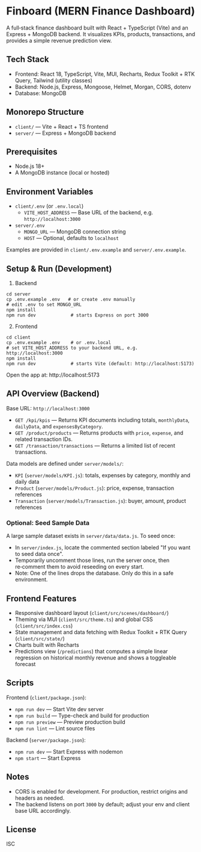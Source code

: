 # Finboard (MERN Finance Dashboard)

A full‑stack finance dashboard built with React + TypeScript (Vite) and an Express + MongoDB backend. It visualizes KPIs, products, transactions, and provides a simple revenue prediction view.

## Tech Stack
- Frontend: React 18, TypeScript, Vite, MUI, Recharts, Redux Toolkit + RTK Query, Tailwind (utility classes)
- Backend: Node.js, Express, Mongoose, Helmet, Morgan, CORS, dotenv
- Database: MongoDB

## Monorepo Structure
- `client/` — Vite + React + TS frontend
- `server/` — Express + MongoDB backend

## Prerequisites
- Node.js 18+
- A MongoDB instance (local or hosted)

## Environment Variables
- `client/.env` (or `.env.local`)
  - `VITE_HOST_ADDRESS` — Base URL of the backend, e.g. `http://localhost:3000`
- `server/.env`
  - `MONGO_URL` — MongoDB connection string
  - `HOST` — Optional, defaults to `localhost`

Examples are provided in `client/.env.example` and `server/.env.example`.

## Setup & Run (Development)
1) Backend
```
cd server
cp .env.example .env   # or create .env manually
# edit .env to set MONGO_URL
npm install
npm run dev             # starts Express on port 3000
```

2) Frontend
```
cd client
cp .env.example .env    # or .env.local
# set VITE_HOST_ADDRESS to your backend URL, e.g. http://localhost:3000
npm install
npm run dev             # starts Vite (default: http://localhost:5173)
```

Open the app at: http://localhost:5173

## API Overview (Backend)
Base URL: `http://localhost:3000`

- `GET /kpi/kpis` — Returns KPI documents including totals, `monthlyData`, `dailyData`, and `expensesByCategory`.
- `GET /product/products` — Returns products with `price`, `expense`, and related transaction IDs.
- `GET /transaction/transactions` — Returns a limited list of recent transactions.

Data models are defined under `server/models/`:
- `KPI` (`server/models/KPI.js`): totals, expenses by category, monthly and daily data
- `Product` (`server/models/Product.js`): price, expense, transaction references
- `Transaction` (`server/models/Transaction.js`): buyer, amount, product references

### Optional: Seed Sample Data
A large sample dataset exists in `server/data/data.js`. To seed once:
- In `server/index.js`, locate the commented section labeled "If you want to seed data once".
- Temporarily uncomment those lines, run the server once, then re‑comment them to avoid reseeding on every start.
- Note: One of the lines drops the database. Only do this in a safe environment.

## Frontend Features
- Responsive dashboard layout (`client/src/scenes/dashboard/`)
- Theming via MUI (`client/src/theme.ts`) and global CSS (`client/src/index.css`)
- State management and data fetching with Redux Toolkit + RTK Query (`client/src/state/`)
- Charts built with Recharts
- Predictions view (`/predictions`) that computes a simple linear regression on historical monthly revenue and shows a toggleable forecast

## Scripts
Frontend (`client/package.json`):
- `npm run dev` — Start Vite dev server
- `npm run build` — Type-check and build for production
- `npm run preview` — Preview production build
- `npm run lint` — Lint source files

Backend (`server/package.json`):
- `npm run dev` — Start Express with nodemon
- `npm start` — Start Express

## Notes
- CORS is enabled for development. For production, restrict origins and headers as needed.
- The backend listens on port `3000` by default; adjust your env and client base URL accordingly.

## License
ISC

